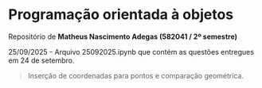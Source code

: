 # Programação orientada à objetos

Repositório de **Matheus Nascimento Adegas (582041 / 2º semestre)**

25/09/2025 - Arquivo 25092025.ipynb que contém as questões entregues em 24 de setembro.
> Inserção de coordenadas para pontos e comparação geométrica.
